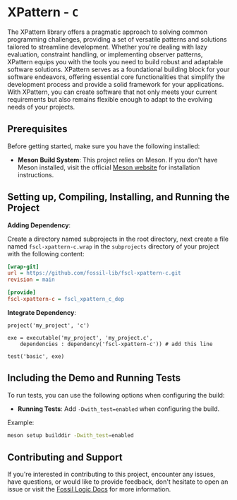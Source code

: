 # XPattern - `C`

The XPattern library offers a pragmatic approach to solving common programming challenges, providing a set of versatile patterns and solutions tailored to streamline development. Whether you're dealing with lazy evaluation, constraint handling, or implementing observer patterns, XPattern equips you with the tools you need to build robust and adaptable software solutions. XPattern serves as a foundational building block for your software endeavors, offering essential core functionalities that simplify the development process and provide a solid framework for your applications. With XPattern, you can create software that not only meets your current requirements but also remains flexible enough to adapt to the evolving needs of your projects.

## Prerequisites

Before getting started, make sure you have the following installed:

- **Meson Build System**: This project relies on Meson. If you don't have Meson installed, visit the official [Meson website](https://mesonbuild.com/Getting-meson.html) for installation instructions.

## Setting up, Compiling, Installing, and Running the Project

**Adding Dependency**:

Create a directory named subprojects in the root directory, next create a file named `fscl-xpattern-c.wrap` in the `subprojects` directory of your project with the following content:

   ```ini
   [wrap-git]
   url = https://github.com/fossil-lib/fscl-xpattern-c.git
   revision = main
   
   [provide]
   fscl-xpattern-c = fscl_xpattern_c_dep
   ```

**Integrate Dependency**:
   ```meson
   project('my_project', 'c')

   exe = executable('my_project', 'my_project.c',
       dependencies : dependency('fscl-xpattern-c')) # add this line

   test('basic', exe)
   ```

## Including the Demo and Running Tests

To run tests, you can use the following options when configuring the build:

- **Running Tests**: Add `-Dwith_test=enabled` when configuring the build.

Example:

```zsh
meson setup builddir -Dwith_test=enabled
```

## Contributing and Support

If you're interested in contributing to this project, encounter any issues, have questions, or would like to provide feedback, don't hesitate to open an issue or visit the [Fossil Logic Docs](https://fossillogic.com/the-docs) for more information.
